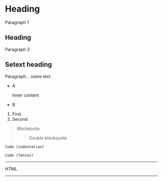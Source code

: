 # Heading

Paragraph 1

## Heading

Paragraph 2

Setext heading
-----

Paragraph...
some text.

- A

  Inner content

- B

1. First
2. Second

> Blockquote

>> Double blockquote

    Code (indentation)

```markdown
Code (fences)
```

---

<p>
    HTML
</p>

[link]: url "Title
multiline"

***